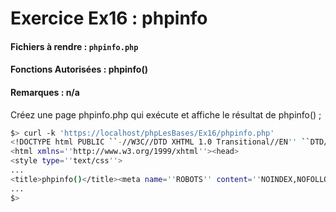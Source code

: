 # Exercice Ex16 : phpinfo
#### Fichiers à rendre : `phpinfo.php`
#### Fonctions Autorisées : phpinfo()
#### Remarques : n/a

Créez une page phpinfo.php qui exécute et affiche le résultat de phpinfo() ;

```bash
$> curl -k 'https://localhost/phpLesBases/Ex16/phpinfo.php'
<!DOCTYPE html PUBLIC ``-//W3C//DTD XHTML 1.0 Transitional//EN'' ``DTD/xhtml1-transitional.dtd''>
<html xmlns=''http://www.w3.org/1999/xhtml''><head>
<style type=''text/css''>
...
<title>phpinfo()</title><meta name=''ROBOTS'' content=''NOINDEX,NOFOLLOW,NOARCHIVE'' /></head>
...
$>
```
